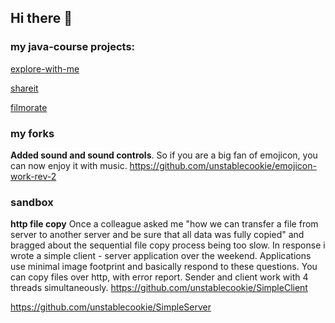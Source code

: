 ## Hi there 👋

### my java-course projects:

[explore-with-me](https://github.com/unstablecookie/java-explore-with-me)

[shareit](https://github.com/unstablecookie/java-shareit)

[filmorate](https://github.com/unstablecookie/java-filmorate)


### my forks
**Added sound and sound controls**. So if you are a big fan of emojicon, you can now enjoy it with music.
https://github.com/unstablecookie/emojicon-work-rev-2

### sandbox
**http file copy**
Once a colleague asked me "how we can transfer a file from server to another server and be sure that all data was fully copied" and bragged about the sequential file copy process being too slow.
In response i wrote a simple client - server application over the weekend. Applications use minimal image footprint and basically respond to these questions.
You can copy files over http, with error report.
Sender and client work with 4 threads simultaneously.
https://github.com/unstablecookie/SimpleClient

https://github.com/unstablecookie/SimpleServer

<!--
**unstablecookie/unstablecookie** is a ✨ _special_ ✨ repository because its `README.md` (this file) appears on your GitHub profile.

Here are some ideas to get you started:

- 🔭 I’m currently working on ...
- 🌱 I’m currently learning ...
- 👯 I’m looking to collaborate on ...
- 🤔 I’m looking for help with ...
- 💬 Ask me about ...
- 📫 How to reach me: ...
- 😄 Pronouns: ...
- ⚡ Fun fact: ...
-->
